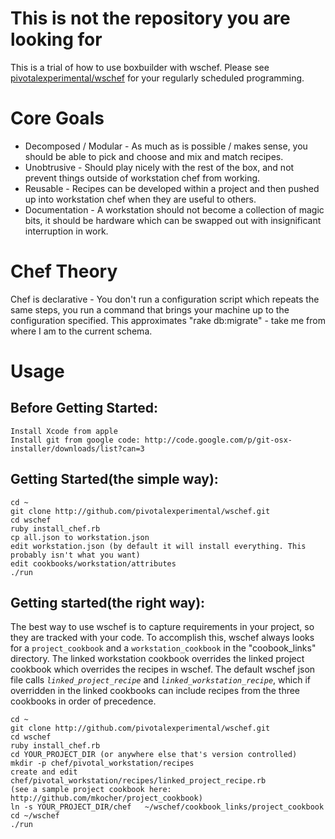 This is not the repository you are looking for
==============================================
This is a trial of how to use boxbuilder with wschef.  Please see [pivotalexperimental/wschef](http://github.com/pivotalexperimental/wschef) for your regularly scheduled programming.

Core Goals
==========

- Decomposed / Modular - As much as is possible / makes sense, you should be able to pick and choose and mix and match recipes.
- Unobtrusive - Should play nicely with the rest of the box, and not prevent things outside of workstation chef from working.
- Reusable - Recipes can be developed within a project and then pushed up into workstation chef when they are useful to others.
- Documentation - A workstation should not become a collection of magic bits, it should be hardware which can be swapped out with insignificant interruption in work.


Chef Theory
===========

Chef is declarative - You don't run a configuration script which repeats the same steps, you run a command that brings your machine up to the configuration specified.  This approximates "rake db:migrate" - take me from where I am to the current schema.

Usage
=====

Before Getting Started:
-----------------------

    Install Xcode from apple
    Install git from google code: http://code.google.com/p/git-osx-installer/downloads/list?can=3


Getting Started(the simple way):
--------------------------------

    cd ~
    git clone http://github.com/pivotalexperimental/wschef.git
    cd wschef
    ruby install_chef.rb
    cp all.json to workstation.json
    edit workstation.json (by default it will install everything. This probably isn't what you want)
    edit cookbooks/workstation/attributes
    ./run

Getting started(the right way):
-------------------------------
The best way to use wschef is to capture requirements in your project, so they are tracked with your code.  To accomplish this, wschef always looks for a `project_cookbook` and a `workstation_cookbook` in the "coobook_links" directory.  The linked workstation cookbook overrides the linked project cookbook which overrides the recipes in wschef. The default wschef json file calls *`linked_project_recipe`* and *`linked_workstation_recipe`*, which if overridden in the linked cookbooks can include recipes from the three cookbooks in order of precedence.

    cd ~
    git clone http://github.com/pivotalexperimental/wschef.git
    cd wschef
    ruby install_chef.rb
    cd YOUR_PROJECT_DIR (or anywhere else that's version controlled)
    mkdir -p chef/pivotal_workstation/recipes
    create and edit chef/pivotal_workstation/recipes/linked_project_recipe.rb 
    (see a sample project cookbook here: http://github.com/mkocher/project_cookbook)
    ln -s YOUR_PROJECT_DIR/chef   ~/wschef/cookbook_links/project_cookbook
    cd ~/wschef
    ./run